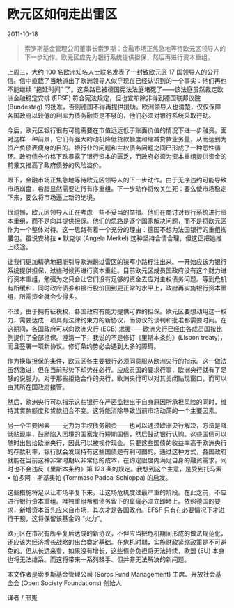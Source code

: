 # 欧元区如何走出雷区

2011-10-18

> 索罗斯基金管理公司董事长索罗斯：金融市场正焦急地等待欧元区领导人的下一步动作。欧元区应先为银行系统提供担保，然后再进行资本重组。
>

上周三，大约 100 名欧洲知名人士联名发表了一封致欧元区 17 国领导人的公开信。信中直截了当地道出了欧洲领导人似乎现在已经认识到的一个事实：他们再也不能继续 “拖延时间” 了。这条路已被德国宪法法庭堵死了——该法庭虽然裁定欧洲金融稳定安排 (EFSF) 符合宪法规定，但也宣布除非得到德国联邦议院 (Bundestag) 的批准，否则德国不得再提供援助。欧洲领导人也清楚，仅仅保障各国政府以较低的利率为债务融资是不够的，他们必须对银行系统采取行动。

今后，欧元区银行很有可能需要在市值远远低于账面价值的情况下进一步融资。面对这样一种前景，它们有强大的动机降低贷款额度和缩减贷款业务量，从而达到为资产负债表瘦身的目的。银行业的问题和主权债务问题之间已形成了一种恶性循环。政府债券价格下跌暴露了银行资本的匮乏，而政府必须为资本重组提供资金的前景又推高了政府债券的风险溢价。

眼下，金融市场正焦急地等待欧元区领导人的下一步动作。由于无序违约可能导致市场崩盘，希腊显然需要进行有序重组。下一步动作将攸关生死：要么使市场稳定下来，要么将市场逼上新的绝境。

很遗憾，欧元区领导人正在考虑一些不妥当的举措。他们在商讨对银行系统进行资本重组，而不是向其提供担保。他们的思路是逐个国家解决问题，而不是将欧元区作为一个整体对待。这一思路有着一个充分的理由：德国不想为法国银行的重组掏腰包。虽说安格拉 • 默克尔 (Angela Merkel) 这种坚持合情合理，但这正把她推上歧途。

让我们更加精确地把能引导欧洲趟过雷区的狭窄小路标注出来。一开始应该为银行系统提供担保，过些时候再进行资本重组。目前欧元区成员国政府没有这个财力进行资本重组，勉强为之只会让它们没有足够的资金去应对主权债务问题。等到危机有所缓和，同时政府债券和银行股价回到更正常的水平上，政府再实施银行资本重组，所需资金就会少得多。

不过，由于拥有征税权，各国政府有能力提供可靠的担保。欧元区要想动用这一权力，需要达成一项具有法律约束力的新协议，而协议的谈判和批准都需要时间。在这期间，各国政府可以向欧洲央行 (ECB) 求援——欧洲央行已经由各成员国按比例提供了全部担保。澄清一下，我说的不是修订《里斯本条约》(Lisbon treaty)，而且签署一项新协议。修订条约势必会遇到太多的障碍。

作为换取担保的条件，欧元区各主要银行必须同意服从欧洲央行的指示。这一做法虽然激进，但在当前形势下却势在必行。应成员国的要求行事，欧洲央行就有了足够的说服力。对于那些拒绝合作的央行，欧洲央行可以对其关闭贴现窗口，而可以由其所在国政府接管。

然后，欧洲央行可以指示这些银行在严密监控出于自身原因所承担风险的同时，维持其贷款额度和贷款组合不变。这将能消除导致当前市场动荡的一个主要因素。

另一个主要因素——无力为主权债务融资——也可以通过欧洲央行解决，方法是降低贴现率，鼓励陷入困境的国家发行短期国债，然后鼓动银行认购。这些国债可以随时出售给欧洲央行，因此可以被视作现金。只要这些国债的收益率高于欧洲央行的存款利率，银行就会发现持有这些国债是有利可图的。通过这种方式，各国政府就能在当前这种非常时期以非常低的成本，在约定限度内满足自身的融资需求，同时也不会违反《里斯本条约》第 123 条的规定。我想到这个主意，是受到托马索 • 帕多阿 - 斯基奥帕 (Tommaso Padoa-Schioppa) 的启发。

这些措施将足以让市场平复下来，让这场危机度过最严重的阶段。在此之前，不应进行银行资本重组。唯独重组希腊债务留下的窟窿必须立即堵上。依照德国的要求，新增资本首先应来自市场，其次才是各国政府。EFSF 只有在必要情况下才进行干预，这将保留该基金的 “火力”。

欧元区在市况有所平复后达成的新协议，不但应当把危机期间形成的做法规范化，还应该为经济增长战略的出台奠定基础。在危机时期，实施财政紧缩政策是不可避免的。但从长远来看，如果没有增长，这些债务负担将无法持续，欧盟 (EU) 本身也将无法维系。而这将带来一系列棘手、但并非无法解决的新问题。

本文作者是索罗斯基金管理公司 (Soros Fund Management) 主席、开放社会基金会 (Open Society Foundations) 创始人

译者 / 邢嵬

